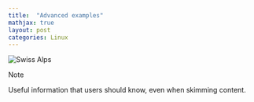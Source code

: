 ```yaml
---
title:  "Advanced examples"
mathjax: true
layout: post
categories: Linux
---
```


![Swiss Alps](https://user-images.githubusercontent.com/4943215/55412536-edbba180-5567-11e9-9c70-6d33bca3f8ed.jpg)


> [!NOTE]
> Useful information that users should know, even when skimming content.